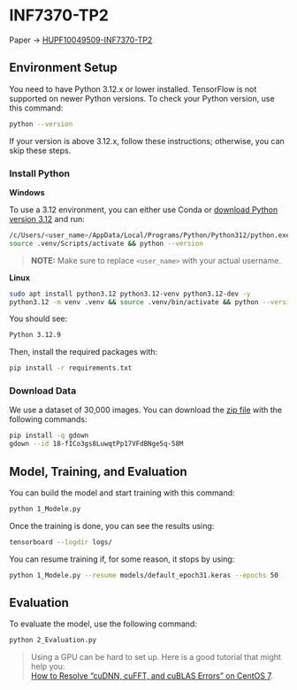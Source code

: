 # INF7370-TP2

Paper -> [HUPF10049509-INF7370-TP2](https://www.overleaf.com/read/sqkpkhfbcvqx#67323d)

## Environment Setup

You need to have Python 3.12.x or lower installed. TensorFlow is not supported on newer Python versions. To check your Python version, use this command:

```bash
python --version
```

If your version is above 3.12.x, follow these instructions; otherwise, you can skip these steps.

### Install Python

**Windows**

To use a 3.12 environment, you can either use Conda or [download Python version 3.12](https://www.python.org/downloads/release/python-3129/) and run:

```bash
/c/Users/<user_name>/AppData/Local/Programs/Python/Python312/python.exe -m venv .venv &&
source .venv/Scripts/activate && python --version
```

> **NOTE:** Make sure to replace `<user_name>` with your actual username.

**Linux**

```bash
sudo apt install python3.12 python3.12-venv python3.12-dev -y
python3.12 -m venv .venv && source .venv/bin/activate && python --version
```

You should see:

```bash
Python 3.12.9
```

Then, install the required packages with:

```bash
pip install -r requirements.txt
```

### Download Data

We use a dataset of 30,000 images. You can download the [zip file](https://drive.google.com/drive/folders/1x6_nLO4wFT_nHMThUeeeb2Hj-TcE84Bi?usp=sharing) with the following commands:

```bash
pip install -q gdown
gdown --id 18-fICo3gs8LuwqtPp17VFdBNge5q-58M
```

## Model, Training, and Evaluation

You can build the model and start training with this command:

```bash
python 1_Modele.py
```

Once the training is done, you can see the results using:

```bash
tensorboard --logdir logs/
```

You can resume training if, for some reason, it stops by using:

```bash
python 1_Modele.py --resume models/default_epoch31.keras --epochs 50
```

## Evaluation

To evaluate the model, use the following command:

```bash
python 2_Evaluation.py
```

> Using a GPU can be hard to set up. Here is a good tutorial that might help you:  
> [How to Resolve “cuDNN, cuFFT, and cuBLAS Errors” on CentOS 7](https://funnymove.medium.com/how-to-resolve-cudnn-cufft-and-cublas-errors-on-centos-7-7958f00a6d0d).
